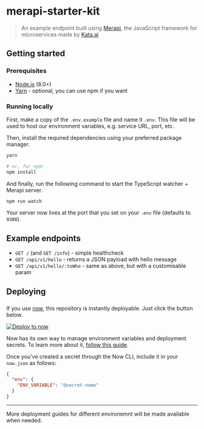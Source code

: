 # merapi-starter-kit

> An example endpoint built using [Merapi](https://github.com/kata-ai/merapi), the JavaScript
> framework for microservices made by [Kata.ai](https://kata.ai/)

## Getting started

### Prerequisites

* [Node.js](https://nodejs.org/en/) (8.0+)
* [Yarn](https://yarnpkg.com/en/) - optional, you can use npm if you want

### Running locally

First, make a copy of the `.env.example` file and name it `.env`. This file will be used to host our
environment variables, e.g. service URL, port, etc.

Then, install the required dependencies using your preferred package manager.

```bash
yarn

# or, for npm:
npm install
```

And finally, run the following command to start the TypeScript watcher + Merapi server.

```bash
npm run watch
```

Your server now lives at the port that you set on your `.env` file (defaults to `9300`).

## Example endpoints

* `GET /` (and `GET /info`) - simple healthcheck
* `GET /api/v1/hello` - returns a JSON payload with hello message
* `GET /api/v1/hello/:toWho` - same as above, but with a customisable param

## Deploying

###

If you use [now](https://zeit.co/now), this repository is instantly deployable. Just click the
button below.

[![Deploy to now](https://deploy.now.sh/static/button.svg)](https://deploy.now.sh/?repo=https://github.com/resir014/merapi-starter-kit)

Now has its own way to manage environment variables and deployment secrets. To learn more about it,
[follow this guide](https://zeit.co/docs/features/env-and-secrets).

Once you've created a secret through the Now CLI, include it in your `now.json` as follows:

```json
{
  "env": {
    "ENV_VARIABLE": "@secret-name"
  }
}
```

---

More deployment guides for different environemnt will be made available when needed.
